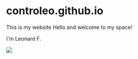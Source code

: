 # controleo.github.io
This is my website
Hello and welcome to my space!

I'm Leonard F. 

![](https://i.gifer.com/embedded/download/4j.gif)